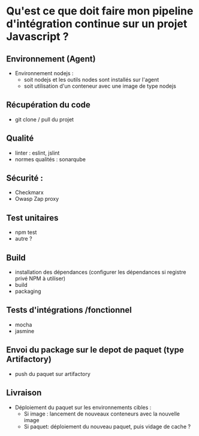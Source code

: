# Qu'est ce que doit faire mon pipeline d'intégration continue sur un projet Javascript ?

## Environnement (Agent)

- Environnement nodejs : 
  - soit nodejs et les outils nodes sont installés sur l'agent
  - soit utilisation d'un conteneur avec une image de type nodejs

## Récupération du code

- git clone / pull du projet

## Qualité

- linter : eslint, jslint
- normes qualités : sonarqube 

## Sécurité :

- Checkmarx
- Owasp Zap proxy 

## Test unitaires

- npm test 
- autre ?

## Build

- installation des dépendances (configurer les dépendances si registre privé NPM à utiliser)
- build 
- packaging

## Tests d'intégrations /fonctionnel 

- mocha
- jasmine

## Envoi du package sur le depot de paquet (type Artifactory)

- push du paquet sur artifactory 

## Livraison 

- Déploiement du paquet sur les environnements cibles :
  - Si image : lancement de nouveaux conteneurs avec la nouvelle image
  - Si paquet: déploiement du nouveau paquet, puis vidage de cache ?
